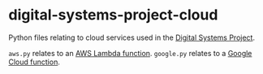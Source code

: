# digital-systems-project-cloud

Python files relating to cloud services used in the [Digital Systems Project](https://github.com/conranpearce/digital-systems-project). 

`aws.py` relates to an [AWS Lambda function](https://aws.amazon.com/lambda/).
`google.py` relates to a [Google Cloud function](https://cloud.google.com/functions).
